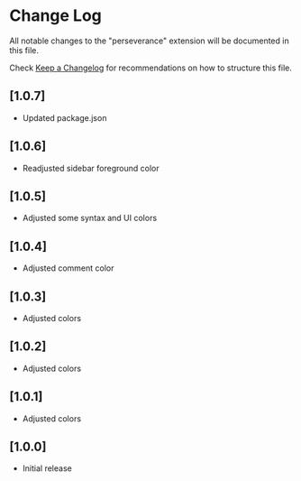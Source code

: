 # Change Log

All notable changes to the "perseverance" extension will be documented in this file.

Check [Keep a Changelog](http://keepachangelog.com/) for recommendations on how to structure this file.

## [1.0.7]

- Updated package.json

## [1.0.6]

- Readjusted sidebar foreground color

## [1.0.5]

- Adjusted some syntax and UI colors

## [1.0.4]

- Adjusted comment color

## [1.0.3]

- Adjusted colors

## [1.0.2]

- Adjusted colors

## [1.0.1]

- Adjusted colors

## [1.0.0]

- Initial release
